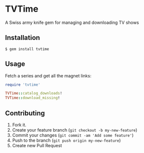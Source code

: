 # TVTime

A Swiss army knife gem for managing and downloading TV shows

## Installation

    $ gem install tvtime

## Usage

Fetch a series and get all the magnet links:
```ruby
require 'tvtime'

TVTime::catalog_downloads!
TVTime::download_missing!
```


## Contributing

1. Fork it.
2. Create your feature branch (`git checkout -b my-new-feature`)
3. Commit your changes (`git commit -am 'Add some feature'`)
4. Push to the branch (`git push origin my-new-feature`)
5. Create new Pull Request
